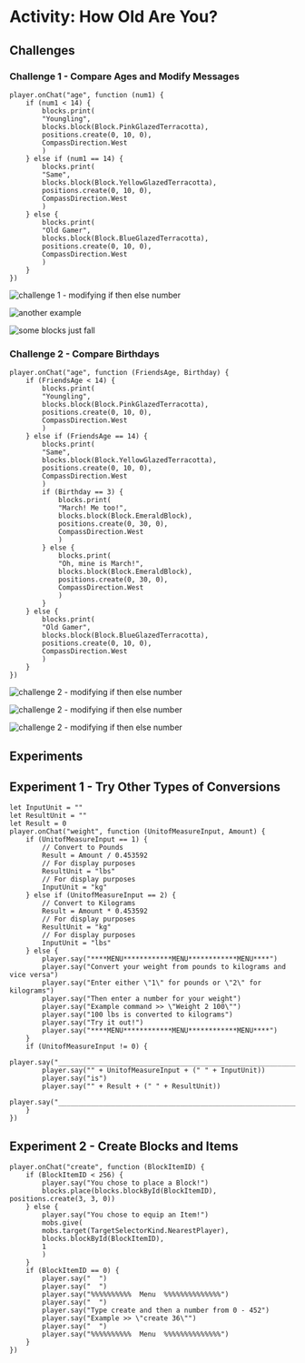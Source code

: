 # Activity: How Old Are You?

## Challenges

### Challenge 1 - Compare Ages and Modify Messages

```blocks
player.onChat("age", function (num1) {
    if (num1 < 14) {
        blocks.print(
        "Youngling",
        blocks.block(Block.PinkGlazedTerracotta),
        positions.create(0, 10, 0),
        CompassDirection.West
        )
    } else if (num1 == 14) {
        blocks.print(
        "Same",
        blocks.block(Block.YellowGlazedTerracotta),
        positions.create(0, 10, 0),
        CompassDirection.West
        )
    } else {
        blocks.print(
        "Old Gamer",
        blocks.block(Block.BlueGlazedTerracotta),
        positions.create(0, 10, 0),
        CompassDirection.West
        )
    }
})
```

![challenge 1 - modifying if then else number](/static/courses/csintro/conditionals/youngling.jpg)

![another example](/static/courses/csintro/conditionals/challenge1-result.jpg)

![some blocks just fall](/static/courses/csintro/conditionals/challenge1-result-blocks-fell.jpg)

### Challenge 2 - Compare Birthdays

```blocks
player.onChat("age", function (FriendsAge, Birthday) {
    if (FriendsAge < 14) {
        blocks.print(
        "Youngling",
        blocks.block(Block.PinkGlazedTerracotta),
        positions.create(0, 10, 0),
        CompassDirection.West
        )
    } else if (FriendsAge == 14) {
        blocks.print(
        "Same",
        blocks.block(Block.YellowGlazedTerracotta),
        positions.create(0, 10, 0),
        CompassDirection.West
        )
        if (Birthday == 3) {
            blocks.print(
            "March! Me too!",
            blocks.block(Block.EmeraldBlock),
            positions.create(0, 30, 0),
            CompassDirection.West
            )
        } else {
            blocks.print(
            "Oh, mine is March!",
            blocks.block(Block.EmeraldBlock),
            positions.create(0, 30, 0),
            CompassDirection.West
            )
        }
    } else {
        blocks.print(
        "Old Gamer",
        blocks.block(Block.BlueGlazedTerracotta),
        positions.create(0, 10, 0),
        CompassDirection.West
        )
    }
})

```

![challenge 2 - modifying if then else number](/static/courses/csintro/conditionals/youngling2.jpg)

![challenge 2 - modifying if then else number](/static/courses/csintro/conditionals/same.jpg)

![challenge 2 - modifying if then else number](/static/courses/csintro/conditionals/slightlyolder.jpg)

## Experiments

## Experiment 1 - Try Other Types of Conversions

```blocks
let InputUnit = ""
let ResultUnit = ""
let Result = 0
player.onChat("weight", function (UnitofMeasureInput, Amount) {
    if (UnitofMeasureInput == 1) {
        // Convert to Pounds
        Result = Amount / 0.453592
        // For display purposes
        ResultUnit = "lbs"
        // For display purposes
        InputUnit = "kg"
    } else if (UnitofMeasureInput == 2) {
        // Convert to Kilograms
        Result = Amount * 0.453592
        // For display purposes
        ResultUnit = "kg"
        // For display purposes
        InputUnit = "lbs"
    } else {
        player.say("****MENU************MENU************MENU****")
        player.say("Convert your weight from pounds to kilograms and vice versa")
        player.say("Enter either \"1\" for pounds or \"2\" for kilograms")
        player.say("Then enter a number for your weight")
        player.say("Example command >> \"Weight 2 100\"")
        player.say("100 lbs is converted to kilograms")
        player.say("Try it out!")
        player.say("****MENU************MENU************MENU****")
    }
    if (UnitofMeasureInput != 0) {
        player.say("_______________________________________________________________")
        player.say("" + UnitofMeasureInput + (" " + InputUnit))
        player.say("is")
        player.say("" + Result + (" " + ResultUnit))
        player.say("_______________________________________________________________")
    }
})
```

## Experiment 2 - Create Blocks and Items

```blocks
player.onChat("create", function (BlockItemID) {
    if (BlockItemID < 256) {
        player.say("You chose to place a Block!")
        blocks.place(blocks.blockById(BlockItemID), positions.create(3, 3, 0))
    } else {
        player.say("You chose to equip an Item!")
        mobs.give(
        mobs.target(TargetSelectorKind.NearestPlayer),
        blocks.blockById(BlockItemID),
        1
        )
    }
    if (BlockItemID == 0) {
        player.say("  ")
        player.say("  ")
        player.say("%%%%%%%%%%  Menu  %%%%%%%%%%%%%%")
        player.say("  ")
        player.say("Type create and then a number from 0 - 452")
        player.say("Example >> \"create 36\"")
        player.say("  ")
        player.say("%%%%%%%%%%  Menu  %%%%%%%%%%%%%%")
    }
})
```